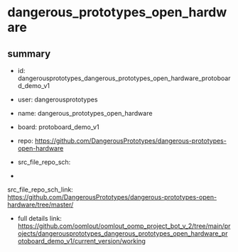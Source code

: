 # dangerous_prototypes_open_hardware
 
## summary 
* id: dangerousprototypes_dangerous_prototypes_open_hardware_protoboard_demo_v1
* user: dangerousprototypes
* name: dangerous_prototypes_open_hardware
* board: protoboard_demo_v1
* repo: https://github.com/DangerousPrototypes/dangerous-prototypes-open-hardware



* src_file_repo_sch: 
*
 src_file_repo_sch_link: https://github.com/DangerousPrototypes/dangerous-prototypes-open-hardware/tree/master/
* full details link: https://github.com/oomlout/oomlout_oomp_project_bot_v_2/tree/main/projects/dangerousprototypes_dangerous_prototypes_open_hardware_protoboard_demo_v1/current_version/working  






